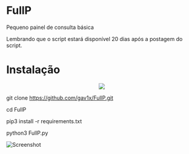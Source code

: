 # FullP
Pequeno painel de consulta básica

Lembrando que o script estará disponível 20 dias após a postagem do script.

# Instalação
<p align="center">
  <a href="https://www.python.org/">
    <img src="https://img.shields.io/badge/Python-v3-yellow">
  </a>
</p
 
 git clone https://github.com/gav1x/FullP.git
 
 cd FullP
 
 pip3 install -r requirements.txt
 
 python3 FullP.py
  
![Screenshot](https://cdn.discordapp.com/attachments/866286772031324222/866286787144318996/unknown.png)
